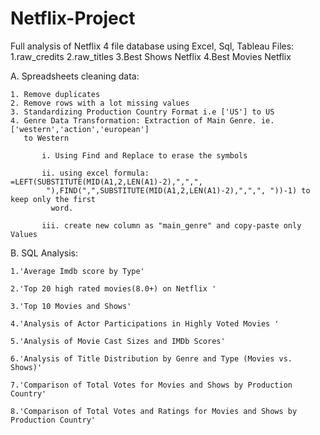 # Netflix-Project
Full analysis of Netflix 4 file  database using Excel, Sql, Tableau
Files:
  1.raw_credits
  2.raw_titles
  3.Best Shows Netflix
  4.Best Movies Netflix

A. Spreadsheets cleaning data:
  
    1. Remove duplicates
    2. Remove rows with a lot missing values
    3. Standardizing Production Country Format i.e ['US'] to US
    4. Genre Data Transformation: Extraction of Main Genre. ie. ['western','action','european'] 
       to Western
     
           i. Using Find and Replace to erase the symbols
     
           ii. using excel formula: =LEFT(SUBSTITUTE(MID(A1,2,LEN(A1)-2),",",", 
            "),FIND(",",SUBSTITUTE(MID(A1,2,LEN(A1)-2),",",", "))-1) to keep only the first 
             word.
     
           iii. create new column as "main_genre" and copy-paste only Values



B. SQL Analysis:

 
    1.'Average Imdb score by Type'
  
    2.'Top 20 high rated movies(8.0+) on Netflix '
  
    3.'Top 10 Movies and Shows'
  
    4.'Analysis of Actor Participations in Highly Voted Movies '
  
    5.'Analysis of Movie Cast Sizes and IMDb Scores'
  
    6.'Analysis of Title Distribution by Genre and Type (Movies vs. Shows)'
  
    7.'Comparison of Total Votes for Movies and Shows by Production Country'
  
    8.'Comparison of Total Votes and Ratings for Movies and Shows by Production Country'
  
  
